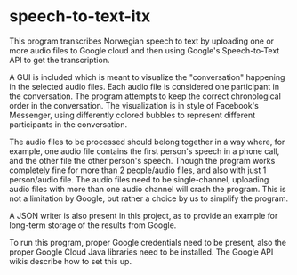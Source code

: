 # speech-to-text-itx

This program transcribes Norwegian speech to text by uploading one or more audio files to Google cloud and then using Google's Speech-to-Text API to get the transcription.

A GUI is included which is meant to visualize the "conversation" happening in the selected audio files. Each audio file is considered one participant in the conversation. The program attempts to keep the correct chronological order in the conversation. The visualization is in style of Facebook's Messenger, using differently colored bubbles to represent different participants in the conversation.

The audio files to be processed should belong together in a way where, for example, one audio file contains the first person's speech in a phone call, and the other file the other person's speech. Though the program works completely fine for more than 2 people/audio files, and also with just 1 person/audio file. The audio files need to be single-channel, uploading audio files with more than one audio channel will crash the program. This is not a limitation by Google, but rather a choice by us to simplify the program.

A JSON writer is also present in this project, as to provide an example for long-term storage of the results from Google.

To run this program, proper Google credentials need to be present, also the proper Google Cloud Java libraries need to be installed. The Google API wikis describe how to set this up.
